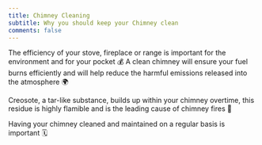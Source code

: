 ```yaml
---
title: Chimney Cleaning
subtitle: Why you should keep your Chimney clean
comments: false
---
```


The efficiency of your stove, fireplace or range is important for the environment and for your pocket 💰 A clean chimney will ensure your fuel burns efficiently and will help reduce the harmful emissions released into the atmosphere 🌍

Creosote, a tar-like substance, builds up within your chimney overtime, this residue is highly flamible and is the leading cause of chimney fires 🚒

Having your chimney cleaned and maintained on a regular basis is important 🗓️